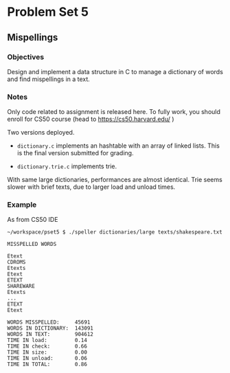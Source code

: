 # Problem Set 5
## Mispellings
 
### Objectives
Design and implement a data structure in C to manage a dictionary of words and find mispellings in a text.

### Notes
Only code related to assignment is released here.
To fully work, you should enroll for CS50 course (head to https://cs50.harvard.edu/ )

Two versions deployed.

- `dictionary.c` implements an hashtable with an array of linked lists. This is the final version submitted for grading.

- `dictionary.trie.c` implements trie.

With same large dictionaries, performances are almost identical.
Trie seems slower with brief texts, due to larger load and unload times.

### Example
As from CS50 IDE

````
~/workspace/pset5 $ ./speller dictionaries/large texts/shakespeare.txt

MISSPELLED WORDS

Etext
CDROMS
Etexts
Etext
ETEXT
SHAREWARE
Etexts
...
ETEXT
Etext

WORDS MISSPELLED:     45691
WORDS IN DICTIONARY:  143091
WORDS IN TEXT:        904612
TIME IN load:         0.14
TIME IN check:        0.66
TIME IN size:         0.00
TIME IN unload:       0.06
TIME IN TOTAL:        0.86
````
